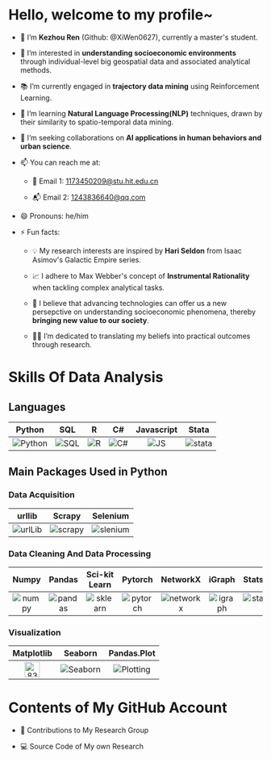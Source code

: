 # Hello, welcome to my profile~  
- 👋 I’m **Kezhou Ren** (Github: @XiWen0627), currently a master's student.

  
- 👀 I’m interested in **understanding socioeconomic environments** through individual-level big geospatial data and associated analytical methods.

  
- 📚 I’m currently engaged in **trajectory data mining** using Reinforcement Learning.


- 🌱 I’m learning **Natural Language Processing(NLP)** techniques, drawn by their similarity to spatio-temporal data mining.

  
- 💞️ I’m seeking collaborations on **AI applications in human behaviors and urban science**.

  
- 📫 You can reach me at:
  
  - 📮 Email 1: 1173450209@stu.hit.edu.cn
    
  - 📬 Email 2: 1243836640@qq.com
  
- 😄 Pronouns: he/him

  
- ⚡ Fun facts:
  - 💡 My research interests are inspired by **Hari Seldon** from Isaac Asimov's Galactic Empire series.
    
  - 📈 I adhere to Max Webber's concept of **Instrumental Rationality** when tackling complex analytical tasks.
    
  - 🎨 I believe that advancing technologies can offer us a new persepctive on understanding socioeconomic phenomena, thereby **bringing new value to our society**.
 
  - 🧗‍♂️ I’m dedicated to translating my beliefs into practical outcomes through research.

# Skills Of Data Analysis
## Languages
|Python|SQL|R|C#|Javascript|Stata|
|:------: |:-----:|:-----:|:-----:|:-----:|:------:|
|![Python](https://github.com/user-attachments/assets/fb88037c-677f-4db3-95d3-762a0da20ef1)|![SQL](https://github.com/user-attachments/assets/19907227-b30e-47d8-b850-6446ab80ab9e)|![R](https://github.com/user-attachments/assets/b9712327-513f-402a-9c5c-a26760f9173e)|![C#](https://github.com/user-attachments/assets/b7de61c7-1066-4302-85c3-ddb159822ddd)|![JS](https://github.com/user-attachments/assets/0ae81c39-845b-4cb7-b1ab-1725b7bc4017)|![stata](https://github.com/user-attachments/assets/8c49f7db-44b3-461c-b58b-8698d3235493)|

## Main Packages Used in Python
### Data Acquisition
|urllib|Scrapy|Selenium|
|:-----: |:-----:|:-----:|
|![urlLib](https://github.com/user-attachments/assets/0acea3e2-9c11-4318-955c-ffeab62b44c2)|![scrapy](https://github.com/user-attachments/assets/0cf863d8-d6e1-4a8a-8ad4-52eeaa3140a8)|![slenium](https://github.com/user-attachments/assets/be382701-7570-4af1-b3e4-9ca2770aeb56)|

### Data Cleaning And Data Processing
|Numpy|Pandas|Sci-kit Learn|Pytorch|NetworkX|iGraph|Statsmodel|
|:------:|:-----:|:-----:|:-----:|:-----:|:-----:|:------:|
|![numpy](https://github.com/user-attachments/assets/c0d87fae-7759-4c4e-9c3e-ebb08498b848)|![pandas](https://github.com/user-attachments/assets/1c9ff992-83f4-4a2d-b5d8-6da8083e30cb)|![sklearn](https://github.com/user-attachments/assets/86565f96-e602-47ea-9228-945537f8eb7d)|![pytorch](https://github.com/user-attachments/assets/1cae0e33-4dfb-479f-b019-8784e64ade72)|![networkx](https://github.com/user-attachments/assets/b41ea1bf-2bf9-4b52-8c5d-3e03fe305efc)|![igraph](https://github.com/user-attachments/assets/b06774ec-634c-4f60-80de-8b82ce028e61)|![statsmodel](https://github.com/user-attachments/assets/9fe3a337-f2f7-401a-b5e8-81c4c5c8bd72)|

### Visualization
|Matplotlib|Seaborn|Pandas.Plot|
|:------:|:------:|:------:|
|<img width="30" alt="83d5cc2e15869e054d00fc1c85633c1" src="https://github.com/user-attachments/assets/b15dc8df-9ac2-428e-a46a-2ec79ab06d6f">|![Seaborn](https://github.com/user-attachments/assets/69fc2cca-4ef4-4033-ab89-888d6db548fb)|![Plotting](https://github.com/user-attachments/assets/3913868e-b1a8-4e16-8b11-e5b64e8ded94)|


# Contents of My GitHub Account  

- 🎎 Contributions to My Research Group
  
- 💻 Source Code of My own Research
<!---
XiWen0627/XiWen0627 is a ✨ special ✨ repository because its `README.md` (this file) appears on your GitHub profile.
You can click the Preview link to take a look at your changes.
--->
